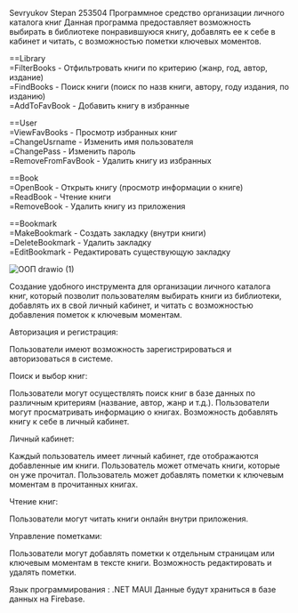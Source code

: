 Sevryukov Stepan 253504
Программное средство организации личного каталога книг
Данная программа предоставляет возможность выбирать в библиотеке понравившуюся книгу, добавлять ее к себе в кабинет и читать, с возможностью пометки ключевых моментов.

==Library  
=FilterBooks - Отфильтровать книги по критерию (жанр, год, автор, издание)  
=FindBooks - Поиск книги (поиск по назв книги, автору, году издания, по изданию)  
=AddToFavBook - Добавить книгу в избранные  

==User  
=ViewFavBooks - Просмотр избранных книг  
=ChangeUsrname - Изменить имя пользователя  
=ChangePass - Изменить пароль  
=RemoveFromFavBook - Удалить книгу из избранных

==Book  
=OpenBook - Открыть книгу (просмотр информации о книге)  
=ReadBook - Чтение книги  
=RemoveBook - Удалить книгу из приложения   

==Bookmark  
=MakeBookmark - Создать закладку (внутри книги)  
=DeleteBookmark - Удалить закладку  
=EditBookmark - Редактировать существующую закладку

![ООП drawio (1)](https://github.com/auumeiss/OOP_KURS/assets/159965679/103582cf-048f-435c-b079-2fae5c59c166)

Создание удобного инструмента для организации личного каталога книг, который позволит пользователям выбирать книги из библиотеки, добавлять их в свой личный кабинет, и читать с возможностью добавления пометок к ключевым моментам.

Авторизация и регистрация:

Пользователи имеют возможность зарегистрироваться и авторизоваться в системе.

Поиск и выбор книг:

Пользователи могут осуществлять поиск книг в базе данных по различным критериям (название, автор, жанр и т.д.).
Пользователи могут просматривать информацию о книгах.
Возможность добавлять книгу к себе в личный кабинет.

Личный кабинет:

Каждый пользователь имеет личный кабинет, где отображаются добавленные им книги.
Пользователь может отмечать книги, которые он уже прочитал.
Пользователь может добавлять пометки к ключевым моментам в прочитанных книгах.

Чтение книг:

Пользователи могут читать книги онлайн внутри приложения.

Управление пометками:

Пользователи могут добавлять пометки к отдельным страницам или ключевым моментам в тексте книги.
Возможность редактировать и удалять пометки.

Язык программирования : .NET MAUI
Данные будут храниться в базе данных на Firebase.

